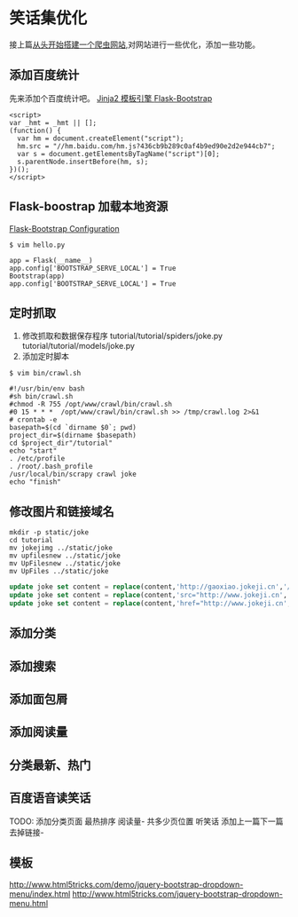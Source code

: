 # 笑话集优化
接上篇[从头开始搭建一个爬虫网站](http://www.liangcuntu.com/python_scrapy_flask_web),对网站进行一些优化，添加一些功能。

## 添加百度统计
先来添加个百度统计吧。
[Jinja2 模板引擎 ](http://jinja.pocoo.org/docs/dev/templates/)
[Flask-Bootstrap](http://pythonhosted.org/Flask-Bootstrap/basic-usage.html#examples)

```
<script>
var _hmt = _hmt || [];
(function() {
  var hm = document.createElement("script");
  hm.src = "//hm.baidu.com/hm.js?436cb9b289c0af4b9ed90e2d2e944cb7";
  var s = document.getElementsByTagName("script")[0];
  s.parentNode.insertBefore(hm, s);
})();
</script>

```
## Flask-boostrap 加载本地资源

[Flask-Bootstrap Configuration](https://pythonhosted.org/Flask-Bootstrap/configuration.html)
```
$ vim hello.py

app = Flask(__name__)
app.config['BOOTSTRAP_SERVE_LOCAL'] = True
Bootstrap(app)
app.config['BOOTSTRAP_SERVE_LOCAL'] = True

```

## 定时抓取
1. 修改抓取和数据保存程序
tutorial/tutorial/spiders/joke.py
tutorial/tutorial/models/joke.py
2. 添加定时脚本
```
$ vim bin/crawl.sh

#!/usr/bin/env bash
#sh bin/crawl.sh
#chmod -R 755 /opt/www/crawl/bin/crawl.sh
#0 15 * * *  /opt/www/crawl/bin/crawl.sh >> /tmp/crawl.log 2>&1
# crontab -e
basepath=$(cd `dirname $0`; pwd)
project_dir=$(dirname $basepath)
cd $project_dir"/tutorial"
echo "start"
. /etc/profile
. /root/.bash_profile
/usr/local/bin/scrapy crawl joke
echo "finish"
```
## 修改图片和链接域名
```shell 
mkdir -p static/joke
cd tutorial
mv jokejimg ../static/joke
mv upfilesnew ../static/joke
mv UpFilesnew ../static/joke
mv UpFiles ../static/joke
```
```sql
update joke set content = replace(content,'http://gaoxiao.jokeji.cn','/static/joke') ;
update joke set content = replace(content,'src="http://www.jokeji.cn','src="/static/joke') ;
update joke set content = replace(content,'href="http://www.jokeji.cn','href="http://joke.liangcuntu.com') ;
```

## 添加分类
## 添加搜索
## 添加面包屑
## 添加阅读量
## 分类最新、热门
## 百度语音读笑话


TODO:
添加分类页面
最热排序 阅读量-
共多少页位置
听笑话
添加上一篇下一篇
去掉链接-



## 模板
http://www.html5tricks.com/demo/jquery-bootstrap-dropdown-menu/index.html
http://www.html5tricks.com/jquery-bootstrap-dropdown-menu.html